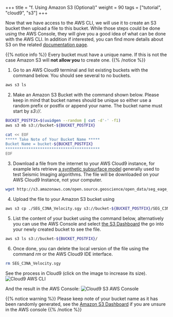 +++
title = "f. Using Amazon S3 (Optional)"
weight = 90
tags = ["tutorial", "cloud9", "s3"]
+++

Now that we have access to the AWS CLI, we will use it to create an S3 bucket then upload a file to this bucket. While those steps could be done using the AWS Console, they will give you a good idea of what can be done with the AWS CLI. In addition if interested, you can find more details about S3 on the related [documentation page](https://docs.aws.amazon.com/s3/index.html).

{{% notice info %}}
Every bucket must have a unique name. If this is not the case Amazon S3 will **not allow you** to create one.
{{% /notice %}}

1. Go to an AWS Cloud9 terminal and list existing buckets with the command below. You should see several to no buckets.
```bash
aws s3 ls
```
2. Make an Amazon S3 Bucket with the command shown below. Please keep in mind that bucket names should be unique so either use a random prefix or postfix or append your name. The bucket name must start by *s3://*.
```bash
BUCKET_POSTFIX=$(uuidgen --random | cut -d'-' -f1)
aws s3 mb s3://bucket-${BUCKET_POSTFIX}

cat << EOF
***** Take Note of Your Bucket Name *****
Bucket Name = bucket-${BUCKET_POSTFIX}
*****************************************
EOF


```
3. Download a file from the internet to your AWS Cloud9 instance, for example lets retrieve [a synthetic subsurface model](https://wiki.seg.org/wiki/SEG_C3_45_shot) generally used to test Seismic Imaging algorithms. The file will be downloaded on your AWS Cloud9 Instance, not your computer.
```bash
wget http://s3.amazonaws.com/open.source.geoscience/open_data/seg_eage_salt/SEG_C3NA_Velocity.sgy
```
<!-- I tested both the aws s3 cp and wget versions. Results are as follows: cp = 9 sec, wget = 7 sec -->

4. Upload the file to your Amazon S3 bucket using
```bash
aws s3 cp ./SEG_C3NA_Velocity.sgy s3://bucket-${BUCKET_POSTFIX}/SEG_C3NA_Velocity.sgy
```
5. List the content of your bucket using the command below, alternatively you can use the AWS Console and select [the S3 Dashboard](https://console.aws.amazon.com/s3/) the go into your newly created bucket to see the file.
```bash
aws s3 ls s3://bucket-${BUCKET_POSTFIX}/
```
6. Once done, you can delete the local version of the file using the command *rm* or the AWS Cloud9 IDE interface.
```bash
rm SEG_C3NA_Velocity.sgy
```
See the process in Cloud9 (click on the image to increase its size).
![Cloud9 AWS CLI](/images/introductory-steps/cloud9-aws-cli.png)

And the result in the AWS Console:
![Cloud9 S3 AWS Console](/images/introductory-steps/cloud9-s3.png)


{{% notice warning %}}
Please keep note of your bucket name as it has been randomly generated, see the [Amazon S3 Dashboard](https://s3.console.aws.amazon.com/s3/home) if you are unsure in the AWS console
{{% /notice %}}
